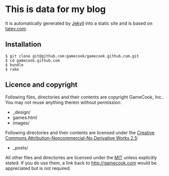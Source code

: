 # This is data for my blog

It is automatically generated by [Jekyll](http://github.com/mojombo/jekyll) into a static site and is based on [tatey.com](http://tatey.com).

## Installation

``` shell
$ git clone git@github.com:gamecook/gamecook.github.com.git
$ cd gamecook.github.com
$ bundle
$ rake
```

## Licence and copyright

Following files, directories and their contents are copyright GameCook, Inc.. You may not reuse anything therein without permission:

* _design/
* games.html
* images/

Following directories and their contents are licensed under the [Creative Commons Attribution-Noncommercial-No Derivative Works 2.5](http://creativecommons.org/licenses/by-nc-nd/2.5/):

* _posts/

All other files and directories are licensed under the [MIT](http://www.opensource.org/licenses/mit-license.php) unless explicitly stated. If you do use them, a link back to http://gamecook.com would be appreciated but is not required.
